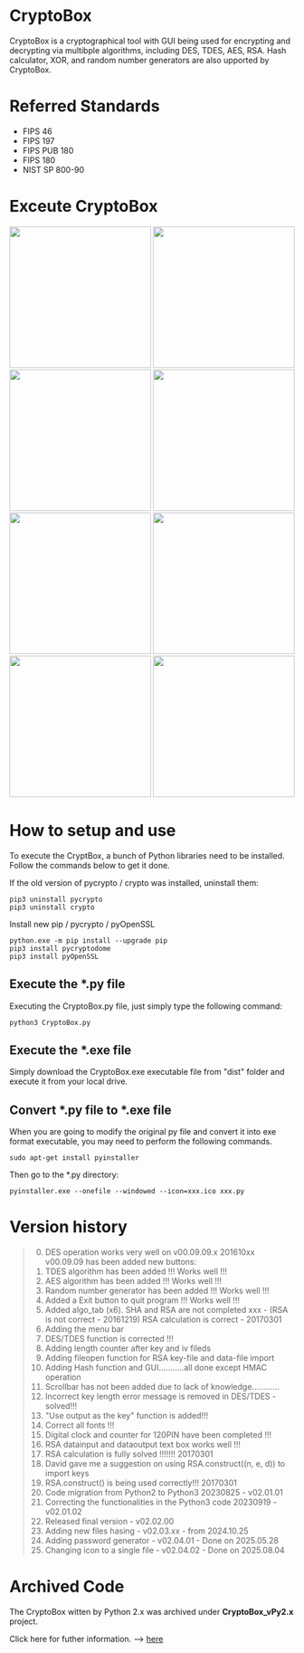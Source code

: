 # CryptoBox 
CryptoBox is a cryptographical tool with GUI being used for encrypting and decrypting via multibple algorithms, including DES, TDES, AES, RSA. 
Hash calculator, XOR, and random number generators are also upported by CryptoBox.

# Referred Standards
- FIPS 46
- FIPS 197
- FIPS PUB 180
- FIPS 180
- NIST SP 800-90

# Exceute CryptoBox
<img src="https://github.com/xnigel/CryptoBox_vPy3.x/blob/main/demo/01_DES_TDES.png" width =250> <img src="https://github.com/xnigel/CryptoBox_vPy3.x/blob/main/demo/02_AES.png" width =250>
<img src="https://github.com/xnigel/CryptoBox_vPy3.x/blob/main/demo/03_RSA_gen.png" width =250> <img src="https://github.com/xnigel/CryptoBox_vPy3.x/blob/main/demo/04_RSA_enc.png" width =250>
<img src="https://github.com/xnigel/CryptoBox_vPy3.x/blob/main/demo/05_hash.png" width =250> <img src="https://github.com/xnigel/CryptoBox_vPy3.x/blob/main/demo/06_XOR.png" width =250>
<img src="https://github.com/xnigel/CryptoBox_vPy3.x/blob/main/demo/07_RNG_gen.png" width =250> <img src="https://github.com/xnigel/CryptoBox_vPy3.x/blob/main/demo/08_PWD_gen.png" width =250>

# How to setup and use
To execute the CryptBox, a bunch of Python libraries need to be installed. Follow the commands below to get it done.

If the old version of pycrypto / crypto was installed, uninstall them:
```
pip3 uninstall pycrypto
pip3 uninstall crypto
```

Install new pip / pycrypto / pyOpenSSL
```
python.exe -m pip install --upgrade pip
pip3 install pycryptodome
pip3 install pyOpenSSL
```

## Execute the *.py file
Executing the CryptoBox.py file, just simply type the following command:
```
python3 CryptoBox.py
```

## Execute the *.exe file
Simply download the CryptoBox.exe executable file from "dist" folder and execute it from your local drive.

## Convert *.py file to *.exe file
When you are going to modify the original py file and convert it into exe format executable, you may need to perform the following commands.
```
sudo apt-get install pyinstaller
```

Then go to the *.py directory:
```
pyinstaller.exe --onefile --windowed --icon=xxx.ico xxx.py
```

# Version history
>00. DES operation works very well on v00.09.09.x 201610xx
>    v00.09.09 has been added new buttons:
>01. TDES algorithm has been added !!! Works well !!!
>02. AES  algorithm has been added !!! Works well !!!
>03. Random number generator has been added !!! Works well !!!
>04. Added a Exit button to quit program !!! Works well !!!
>05. Added algo_tab (x6). SHA and RSA are not completed xxx - (RSA is not correct - 20161219)
>    RSA calculation is correct - 20170301
>06. Adding the menu bar
>07. DES/TDES function is corrected !!!
>08. Adding length counter after key and iv fileds
>09. Adding fileopen function for RSA key-file and data-file import
>10. Adding Hash function and GUI...........all done except HMAC operation
>11. Scrollbar has not been added due to lack of knowledge............
>12. Incorrect key length error message is removed in DES/TDES - solved!!!
>13. "Use output as the key" function is added!!!
>14. Correct all fonts !!!
>15. Digital clock and counter for 120PIN have been completed !!!
>16. RSA datainput and dataoutput text box works well !!!
>17. RSA calculation is fully solved !!!!!!! 20170301
>18. David gave me a suggestion on using RSA.construct((n, e, d)) to import keys
>19. RSA.construct() is being used correctly!!! 20170301
>20. Code migration from Python2 to Python3 20230825 - v02.01.01
>21. Correcting the functionalities in the Python3 code 20230919 - v02.01.02
>22. Released final version - v02.02.00
>23. Adding new files hasing - v02.03.xx - from 2024.10.25
>24. Adding password generator - v02.04.01 - Done on 2025.05.28
>25. Changing icon to a single file - v02.04.02 - Done on 2025.08.04

# Archived Code
The CryptoBox witten by Python 2.x was archived under **CryptoBox_vPy2.x** project.

Click here for futher information. --> [here](https://github.com/xnigel/CryptoBox_vPy2.x)
